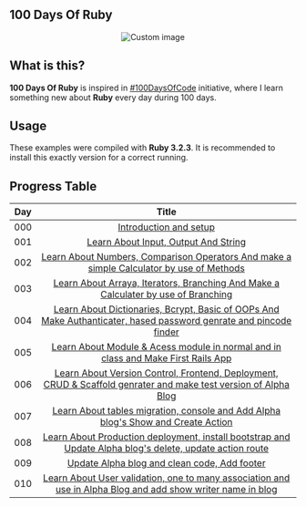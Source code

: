 ## 100 Days Of Ruby

<p align="center">
  <img src="https://raw.github.com/marcosvbras/100-days-of-ruby/master/images/ruby.png" alt="Custom image"/>
</p>

## What is this?

**100 Days Of Ruby** is inspired in [#100DaysOfCode](https://medium.freecodecamp.org/join-the-100daysofcode-556ddb4579e4) initiative, where I learn something new about **Ruby** every day during 100 days.


## Usage

These examples were compiled with **Ruby 3.2.3**. It is recommended to install this exactly version for a correct running.


## Progress Table


| Day | Title      |
| --- |:----------: |
| 000 | [Introduction and setup ](days0/setup.md) |
| 001 | [Learn About Input, Output And String ](days001) |
| 002 | [Learn About Numbers, Comparison Operators And make a simple Calculator by use of Methods](days002) |
| 003 | [Learn About Arraya, Iterators, Branching And Make a Calculater by use of Branching ](days003) |
| 004 | [Learn About Dictionaries, Bcrypt, Basic of OOPs And Make Authanticater, hased password genrate and pincode finder](days004) |
| 005 | [Learn About Module & Acess module in normal and in class and Make First Rails App ](days005) |
| 006 | [Learn About Version Control, Frontend, Deployment, CRUD & Scaffold genrater and make test version of Alpha Blog ](days006) |
| 007 | [Learn About tables migration, console and Add Alpha blog's Show and Create Action](days007) |
| 008 | [Learn About Production deployment, install bootstrap and Update Alpha blog's delete, update action route ](days008) |
| 009 | [Update Alpha blog and clean code, Add footer  ](https://github.com/ramgopalsiddh/100days_of_ruby/compare/be308f26b6023725d8d172cd42ec5c1f540f192f...74b9b3326e608bf5f91bfe13ba03ad5906ec2a4d) |
| 010 | [Learn About User validation, one to many association and use in Alpha Blog and add show writer name in blog ](https://github.com/ramgopalsiddh/100days_of_ruby/commits?author=ramgopalsiddh&since=2024-02-03&until=2024-02-03) |



